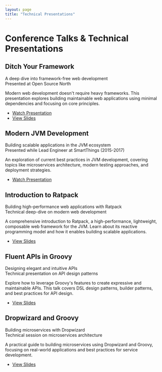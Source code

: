 ```yaml
---
layout: page
title: "Technical Presentations"
---
```


<h1>Conference Talks & Technical Presentations</h1>

<div class="talk-section">
<h2>Ditch Your Framework</h2>
<div class="talk-subtitle">A deep dive into framework-free web development</div>
<div class="talk-meta">Presented at Open Source North</div>

<p>Modern web development doesn't require heavy frameworks. This presentation explores building maintainable web applications using minimal dependencies and focusing on core principles.</p>

<div class="talk-links">
<ul>
<li><a href="https://www.youtube.com/watch?v=htzUDtE5iDY">Watch Presentation</a></li>
<li><a href="https://slides.com/kyleboon/osn-ditch-your-framework">View Slides</a></li>
</ul>
</div>
</div>

<div class="talk-section">
<h2>Modern JVM Development</h2>
<div class="talk-subtitle">Building scalable applications in the JVM ecosystem</div>
<div class="talk-meta">Presented while Lead Engineer at SmartThings (2015-2017)</div>

<p>An exploration of current best practices in JVM development, covering topics like microservices architecture, modern testing approaches, and deployment strategies.</p>

<div class="talk-links">
<ul>
<li><a href="https://www.youtube.com/watch?v=8FdLHfxjosA">Watch Presentation</a></li>
</ul>
</div>
</div>

<div class="talk-section">
<h2>Introduction to Ratpack</h2>
<div class="talk-subtitle">Building high-performance web applications with Ratpack</div>
<div class="talk-meta">Technical deep-dive on modern web development</div>

<p>A comprehensive introduction to Ratpack, a high-performance, lightweight, composable web framework for the JVM. Learn about its reactive programming model and how it enables building scalable applications.</p>

<div class="talk-links">
<ul>
<li><a href="https://slides.com/kyleboon/deck-2">View Slides</a></li>
</ul>
</div>
</div>

<div class="talk-section">
<h2>Fluent APIs in Groovy</h2>
<div class="talk-subtitle">Designing elegant and intuitive APIs</div>
<div class="talk-meta">Technical presentation on API design patterns</div>

<p>Explore how to leverage Groovy's features to create expressive and maintainable APIs. This talk covers DSL design patterns, builder patterns, and best practices for API design.</p>

<div class="talk-links">
<ul>
<li><a href="https://slides.com/kyleboon/deck">View Slides</a></li>
</ul>
</div>
</div>

<div class="talk-section">
<h2>Dropwizard and Groovy</h2>
<div class="talk-subtitle">Building microservices with Dropwizard</div>
<div class="talk-meta">Technical session on microservices architecture</div>

<p>A practical guide to building microservices using Dropwizard and Groovy, focusing on real-world applications and best practices for service development.</p>

<div class="talk-links">
<ul>
<li><a href="https://slides.com/kyleboon/dropwizard-and-groovy">View Slides</a></li>
</ul>
</div>
</div>
